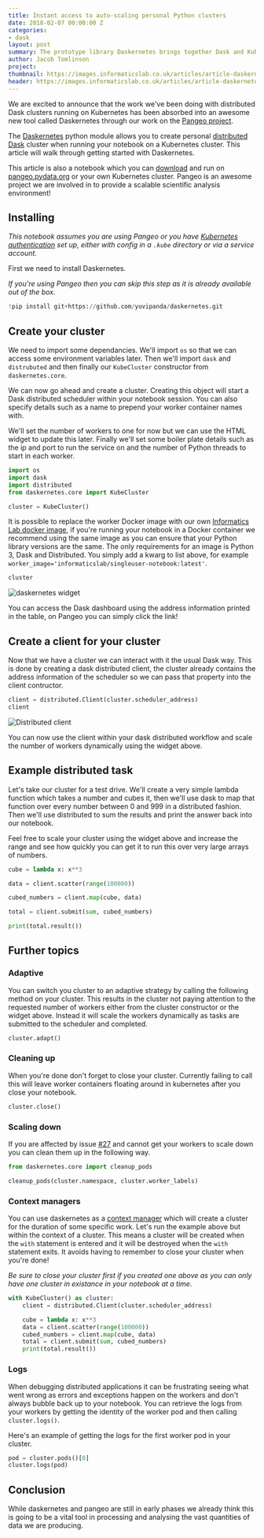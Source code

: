 ```yaml
---
title: Instant access to auto-scaling personal Python clusters
date: 2018-02-07 00:00:00 Z
categories:
- dask
layout: post
summary: The prototype library Daskernetes brings together Dask and Kuberenetes, allowing you to automatically create your own custom Dask cluster
author: Jacob Tomlinson
project:
thumbnail: https://images.informaticslab.co.uk/articles/article-daskernetes/03827d69b285a2ade56749d1ab7f3b67.png
header: https://images.informaticslab.co.uk/articles/article-daskernetes/3898d09e9bbd5ffdb6d717600d48250e.png
---
```


We are excited to announce that the work we've been doing with distributed Dask clusters running on Kubernetes has been absorbed into an awesome new tool called Daskernetes through our work on the [Pangeo project](http://matthewrocklin.com/blog/work/2018/01/22/pangeo-2).

The [Daskernetes](https://github.com/dask/daskernetes) python module allows you to create personal [distributed Dask](https://distributed.readthedocs.io/en/latest/) cluster when running your notebook on a Kubernetes cluster. This article will walk through getting started with Daskernetes.

This article is also a notebook which you can [download](https://gist.github.com/jacobtomlinson/f4365393463fc3247f494673de110263) and run on [pangeo.pydata.org](http://pangeo.pydata.org) or your own Kubernetes cluster. Pangeo is an awesome project we are involved in to provide a scalable scientific analysis environment!

## Installing

_This notebook assumes you are using Pangeo or you have [Kubernetes authentication](https://kubernetes.io/docs/admin/accessing-the-api/) set up, either with config in a `.kube` directory or via a service account._

First we need to install Daskernetes.

_If you're using Pangeo then you can skip this step as it is already available out of the box._


```python
!pip install git+https://github.com/yuvipanda/daskernetes.git
```

## Create your cluster

We need to import some dependancies. We'll import `os` so that we can access some environment variables later. Then we'll import `dask` and `distrubuted` and then finally our `KubeCluster` constructor from `daskernetes.core`.

We can now go ahead and create a cluster. Creating this object will start a Dask distributed scheduler within your notebook session. You can also specify details such as a name to prepend your worker container names with.

We'll set the number of workers to one for now but we can use the HTML widget to update this later. Finally we'll set some boiler plate details such as the ip and port to run the service on and the number of Python threads to start in each worker.


```python
import os
import dask
import distributed
from daskernetes.core import KubeCluster

cluster = KubeCluster()
```

It is possible to replace the worker Docker image with our own [Informatics Lab docker image](https://github.com/met-office-lab/singleuser-notebook), if you're running your notebook in a Docker container we recommend using the same image as you can ensure that your Python library versions are the same. The only requirements for an image is Python 3, Dask and Distributed. You simply add a kwarg to list above, for example `worker_image='informaticslab/singleuser-notebook:latest'`.


```python
cluster
```

![daskernetes widget](https://images.informaticslab.co.uk/articles/article-daskernetes/5de6fae8195efb572219a17f8eae118b.png)

You can access the Dask dashboard using the address information printed in the table, on Pangeo you can simply click the link!


## Create a client for your cluster
Now that we have a cluster we can interact with it the usual Dask way. This is done by creating a dask distributed client, the cluster already contains the address information of the scheduler so we can pass that property into the client contructor.


```python
client = distributed.Client(cluster.scheduler_address)
client
```

![Distributed client](https://images.informaticslab.co.uk/misc/0979af4a0d853a04855c8723e061c17c.png)

You can now use the client within your dask distributed workflow and scale the number of workers dynamically using the widget above.

## Example distributed task
Let's take our cluster for a test drive. We'll create a very simple lambda function which takes a number and cubes it, then we'll use dask to map that function over every number between 0 and 999 in a distributed fashion. Then we'll use distributed to sum the results and print the answer back into our notebook.

Feel free to scale your cluster using the widget above and increase the range and see how quickly you can get it to run this over very large arrays of numbers.


```python
cube = lambda x: x**3

data = client.scatter(range(100000))

cubed_numbers = client.map(cube, data)

total = client.submit(sum, cubed_numbers)

print(total.result())
```

## Further topics

### Adaptive
You can switch you cluster to an adaptive strategy by calling the following method on your cluster. This results in the cluster not paying attention to the requested number of workers either from the cluster constructor or the widget above. Instead it will scale the workers dynamically as tasks are submitted to the scheduler and completed.


```python
cluster.adapt()
```

### Cleaning up
When you're done don't forget to close your cluster. Currently failing to call this will leave worker containers floating around in kubernetes after you close your notebook.


```python
cluster.close()
```

### Scaling down
If you are affected by issue [#27](https://github.com/dask/daskernetes/issues/27) and cannot get your workers to scale down you can clean them up in the following way.


```python
from daskernetes.core import cleanup_pods

cleanup_pods(cluster.namespace, cluster.worker_labels)
```

### Context managers
You can use daskernetes as a [context manager](https://docs.python.org/3/library/contextlib.html) which will create a cluster for the duration of some specific work. Let's run the example above but within the context of a cluster. This means a cluster will be created when the `with` statement is entered and it will be destroyed when the `with` statement exits. It avoids having to remember to close your cluster when you're done!

_Be sure to close your cluster first if you created one above as you can only have one cluster in existance in your notebook at a time._


```python
with KubeCluster() as cluster:
    client = distributed.Client(cluster.scheduler_address)

    cube = lambda x: x**3
    data = client.scatter(range(100000))
    cubed_numbers = client.map(cube, data)
    total = client.submit(sum, cubed_numbers)
    print(total.result())
```

### Logs
When debugging distributed applications it can be frustrating seeing what went wrong as errors and exceptions happen on the workers and don't always bubble back up to your notebook. You can retrieve the logs from your workers by getting the identity of the worker pod and then calling `cluster.logs()`.

Here's an example of getting the logs for the first worker pod in your cluster.


```python
pod = cluster.pods()[0]
cluster.logs(pod)
```

## Conclusion

While daskernetes and pangeo are still in early phases we already think this is going to be a vital tool in processing and analysing the vast quantities of data we are producing.
